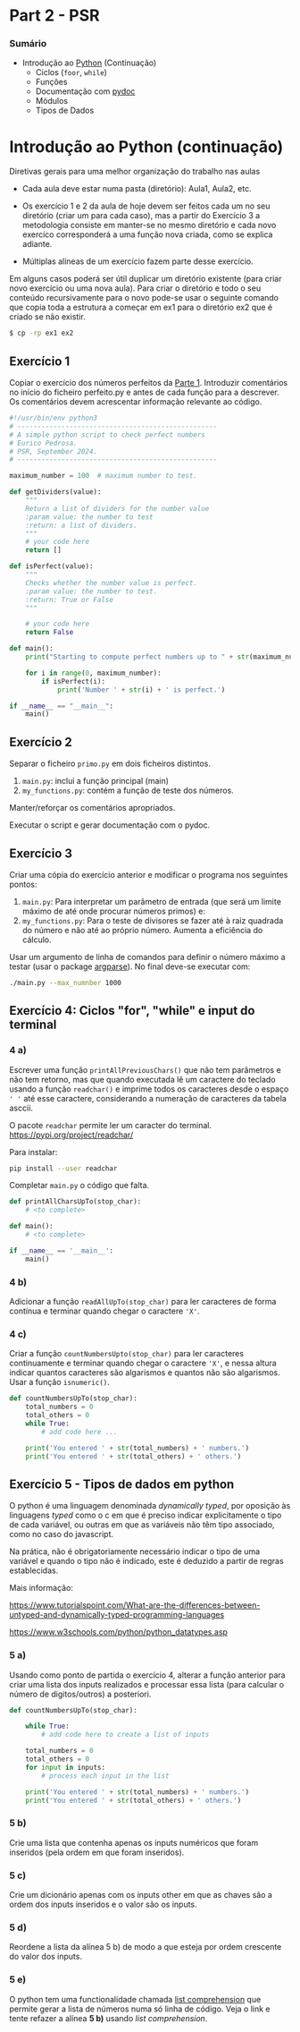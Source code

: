
# Part 2 - PSR

### Sumário
- Introdução ao [Python](https://www.python.org/) (Continuação)
    - Ciclos (`foor`, `while`)
    - Funções
    - Documentação com [pydoc](https://docs.python.org/3/library/pydoc.html)
    - Módulos
    - Tipos de Dados

# Introdução ao Python (continuação)

Diretivas gerais para uma melhor organização do trabalho nas aulas
- Cada aula deve estar numa pasta (diretório): Aula1, Aula2, etc.

- Os exercício 1 e 2 da aula de hoje devem ser feitos cada um no seu diretório (criar um para cada caso), mas a partir do Exercício 3 a metodologia consiste em manter-se no mesmo diretório e cada novo exercíco corresponderá a uma função nova criada, como se explica adiante.

- Múltiplas alíneas de um exercício fazem parte desse exercício.

Em alguns casos poderá ser útil duplicar um diretório existente (para criar novo exercício ou uma nova aula). Para criar o diretório e todo o seu conteúdo recursivamente para o novo pode-se usar o seguinte comando que copia toda a estrutura a começar em ex1 para o diretório ex2 que é criado se não existir.
```bash
$ cp -rp ex1 ex2
```

## Exercício 1
Copiar o exercício dos números perfeitos da [Parte 1](/Part01).  Introduzir comentários no início do ficheiro perfeito.py e antes de cada função para a descrever. Os comentários devem acrescentar informação relevante ao código.

```python
#!/usr/bin/env python3
# --------------------------------------------------
# A simple python script to check perfect numbers
# Eurico Pedrosa.
# PSR, September 2024.
# --------------------------------------------------

maximum_number = 100  # maximum number to test.

def getDividers(value):
    """
    Return a list of dividers for the number value
    :param value: the number to test
    :return: a list of dividers.
    """
    # your code here
    return []

def isPerfect(value):
    """
    Checks whether the number value is perfect.
    :param value: the number to test.
    :return: True or False
    """

    # your code here
    return False

def main():
    print("Starting to compute perfect numbers up to " + str(maximum_number))

    for i in range(0, maximum_number):
        if isPerfect(i):
            print('Number ' + str(i) + ' is perfect.')

if __name__ == "__main__":
    main()
```

## Exercício 2
Separar o ficheiro `primo.py` em dois ficheiros distintos.

1. `main.py`: inclui a função principal (main)
2. `my_functions.py`: contém a função de teste dos números.

Manter/reforçar os comentários apropriados.

Executar o script e gerar documentação com o pydoc.

##  Exercício 3
Criar uma cópia do exercício anterior e modificar o programa nos seguintes pontos:

1. `main.py`:
	Para interpretar um parâmetro de entrada (que será um limite
	máximo de até onde procurar números primos) e:
2. `my_functions.py`:
	Para o teste de divisores se fazer até à raiz quadrada do número
	e não até ao próprio número. Aumenta a eficiência do cálculo.

Usar um argumento de linha de comandos para definir o número máximo a testar (usar o package [argparse](https://docs.python.org/3/library/argparse.html)). No final deve-se executar com:

```bash
./main.py --max_numnber 1000
```

## Exercício 4: Ciclos "for", "while" e input do terminal
### 4 a)
Escrever uma função `printAllPreviousChars()` que não tem parâmetros e não tem retorno, mas que quando executada lê um caractere do teclado usando a função `readchar()` e imprime todos os caracteres desde o espaço `' '` até esse caractere, considerando a numeração de caracteres da tabela asccii.


O pacote `readchar` permite ler um caracter do terminal.
https://pypi.org/project/readchar/

Para instalar:

```bash
pip install --user readchar
```
Completar `main.py` o código que falta.

```python
def printAllCharsUpTo(stop_char):
    # <to complete>

def main():
    # <to complete>

if __name__ == '__main__':
    main()
```

### 4 b)
Adicionar a função `readAllUpTo(stop_char)` para ler caracteres de forma contínua e terminar quando chegar o caractere `'X'`.

### 4 c)
Criar a função `countNumbersUpto(stop_char)` para ler caracteres continuamente e terminar quando chegar o caractere `'X'`, e nessa altura indicar quantos caracteres são algarismos e quantos não são algarismos. Usar a função `isnumeric()`.

```python
def countNumbersUpTo(stop_char):
    total_numbers = 0
    total_others = 0
    while True:
        # add code here ...

    print('You entered ' + str(total_numbers) + ' numbers.')
    print('You entered ' + str(total_others) + ' others.')
```

## Exercício 5 - Tipos de dados em python
O python é uma linguagem denominada *dynamically typed*, por oposição às linguagens *typed* como o c em que é preciso indicar explicitamente o tipo de cada variável, ou outras em que as variáveis não têm tipo associado, como no caso do javascript.

Na prática, não é obrigatoriamente necessário indicar o tipo de uma variável e quando o tipo não é indicado, este é deduzido a partir de regras establecidas.

Mais informação:

https://www.tutorialspoint.com/What-are-the-differences-between-untyped-and-dynamically-typed-programming-languages

https://www.w3schools.com/python/python_datatypes.asp

### 5 a)
Usando como ponto de partida o exercício 4, alterar a função anterior para criar uma lista dos inputs realizados e processar essa lista (para calcular o número de digitos/outros) a posteriori.

```python
def countNumbersUpTo(stop_char):

    while True:
        # add code here to create a list of inputs

    total_numbers = 0
    total_others = 0
    for input in inputs:
        # process each input in the list

    print('You entered ' + str(total_numbers) + ' numbers.')
    print('You entered ' + str(total_others) + ' others.')
```

### 5 b)
Crie uma lista que contenha apenas os inputs numéricos que foram inseridos (pela ordem em que foram inseridos).

### 5 c)
Crie um dicionário apenas com os inputs other em que as chaves são a ordem dos inputs inseridos e o valor são os inputs.

### 5 d)
Reordene a lista da alínea 5 b) de modo a que esteja por ordem crescente do valor dos inputs.

### 5 e)
O python tem uma functionalidade chamada [list comprehension](https://www.pythonforbeginners.com/basics/list-comprehensions-in-python) que permite gerar a lista de números numa só linha de código. Veja o link e tente refazer a alínea **5 b)** usando *list comprehension*.
